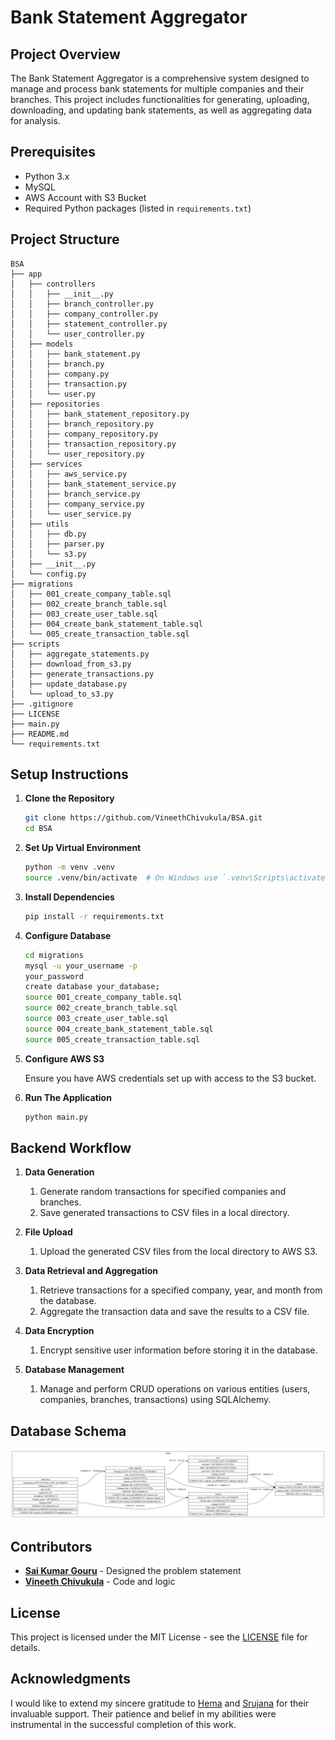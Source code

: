 # Bank Statement Aggregator

## Project Overview

The Bank Statement Aggregator is a comprehensive system designed to manage and process bank statements for multiple companies and their branches. This project includes functionalities for generating, uploading, downloading, and updating bank statements, as well as aggregating data for analysis.

## Prerequisites

- Python 3.x
- MySQL
- AWS Account with S3 Bucket
- Required Python packages (listed in `requirements.txt`)

## Project Structure

```
BSA
├── app
│   ├── controllers
│   │   ├── __init__.py 
│   │   ├── branch_controller.py
│   │   ├── company_controller.py
│   │   ├── statement_controller.py
│   │   └── user_controller.py
│   ├── models
│   │   ├── bank_statement.py
│   │   ├── branch.py
│   │   ├── company.py
│   │   ├── transaction.py
│   │   └── user.py
│   ├── repositories
│   │   ├── bank_statement_repository.py
│   │   ├── branch_repository.py
│   │   ├── company_repository.py
│   │   ├── transaction_repository.py
│   │   └── user_repository.py
│   ├── services
│   │   ├── aws_service.py
│   │   ├── bank_statement_service.py
│   │   ├── branch_service.py
│   │   ├── company_service.py
│   │   └── user_service.py
│   ├── utils
│   │   ├── db.py
│   │   ├── parser.py
│   │   └── s3.py
│   ├── __init__.py 
│   └── config.py 
├── migrations
│   ├── 001_create_company_table.sql
│   ├── 002_create_branch_table.sql
│   ├── 003_create_user_table.sql
│   ├── 004_create_bank_statement_table.sql
│   └── 005_create_transaction_table.sql
├── scripts
│   ├── aggregate_statements.py
│   ├── download_from_s3.py
│   ├── generate_transactions.py
│   ├── update_database.py
│   └── upload_to_s3.py
├── .gitignore
├── LICENSE
├── main.py
├── README.md
└── requirements.txt
```

## Setup Instructions

1. **Clone the Repository**

   ```bash
   git clone https://github.com/VineethChivukula/BSA.git
   cd BSA
   ```

2. **Set Up Virtual Environment**

   ```bash
   python -m venv .venv
   source .venv/bin/activate  # On Windows use `.venv\Scripts\activate`
   ```

3. **Install Dependencies**

   ```bash
   pip install -r requirements.txt
   ```

4. **Configure Database**

   ```bash
   cd migrations
   mysql -u your_username -p
   your_password
   create database your_database;   
   source 001_create_company_table.sql
   source 002_create_branch_table.sql
   source 003_create_user_table.sql
   source 004_create_bank_statement_table.sql
   source 005_create_transaction_table.sql
   ```

5. **Configure AWS S3**

   Ensure you have AWS credentials set up with access to the S3 bucket.

6. **Run The Application**

   ```bash
   python main.py
   ```

## Backend Workflow

1. **Data Generation** 

   1. Generate random transactions for specified companies and branches.
   2. Save generated transactions to CSV files in a local directory.

2. **File Upload**

   1. Upload the generated CSV files from the local directory to AWS S3.

3. **Data Retrieval and Aggregation**

   1. Retrieve transactions for a specified company, year, and month from the database.
   2. Aggregate the transaction data and save the results to a CSV file.

4. **Data Encryption**

   1. Encrypt sensitive user information before storing it in the database.

5. **Database Management**

   1. Manage and perform CRUD operations on various entities (users, companies, branches, transactions) using SQLAlchemy.

## Database Schema
![Tables](erd.png)

## Contributors

- **[Sai Kumar Gouru](https://www.linkedin.com/in/sai-kumar-gouru-972623a8/)** - Designed the problem statement
- **[Vineeth Chivukula](https://www.linkedin.com/in/vineethchivukula)** - Code and logic


## License

This project is licensed under the MIT License - see the [LICENSE](LICENSE) file for details.

## Acknowledgments

I would like to extend my sincere gratitude to [Hema](https://www.linkedin.com/in/hemaannaluru/) and [Srujana](https://www.linkedin.com/in/srujanavattamwar/) for their invaluable support. Their patience and belief in my abilities were instrumental in the successful completion of this work.